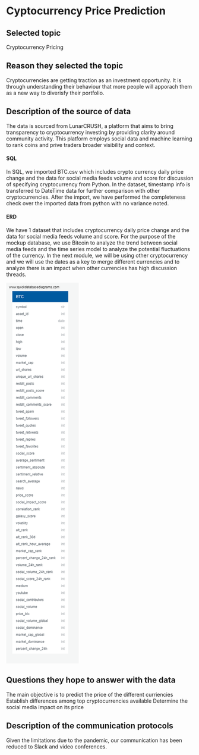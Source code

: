 # Cyptocurrency Price Prediction

## Selected topic
Cryptocurrency Pricing

## Reason they selected the topic
Cryptocurrencies are getting traction as an investment opportunity. It is through understanding their behaviour that more people will apporach them as a new way to diverisfy their portfolio. 

## Description of the source of data
The data is sourced from LunarCRUSH, a platform that aims to bring transparency to cryptocurrency investing by providing clarity around community activity. This platform employs social data and machine learning to rank coins and prive traders broader visibility and context.

#### SQL
In SQL, we imported BTC.csv which includes crypto currency daily price change and the data for social media feeds volume and score for discussion of specifying cryptocurrency from Python. In the dataset, timestamp info is transferred to DateTime data for further comparison with other cryptocurrencies. After the import, we have performed the completeness check over the imported data from python with no variance noted.


#### ERD
We have 1 dataset that includes cryptocurrency daily price change and the data for social media feeds volume and score. For the purpose of the mockup database, we use Bitcoin to analyze the trend between social media feeds and the time series model to analyze the potential fluctuations of the currency. In the next module, we will be using other cryptocurrency and we will use the dates as a key to merge different currencies and to analyze there is an impact when other currencies has high discussion threads.

![](/img/BTC_test_QuickDBD.png)

## Questions they hope to answer with the data
The main objective is to predict the price of the different curriencies
Establish differences among top cryptocurrencies available
Determine the social media impact on its price

## Description of the communication protocols
Given the limitations due to the pandemic, our communication has been reduced to Slack and video conferences.

